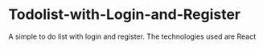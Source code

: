 # Todolist-with-Login-and-Register
A simple to do list with login and register. The technologies used are React
